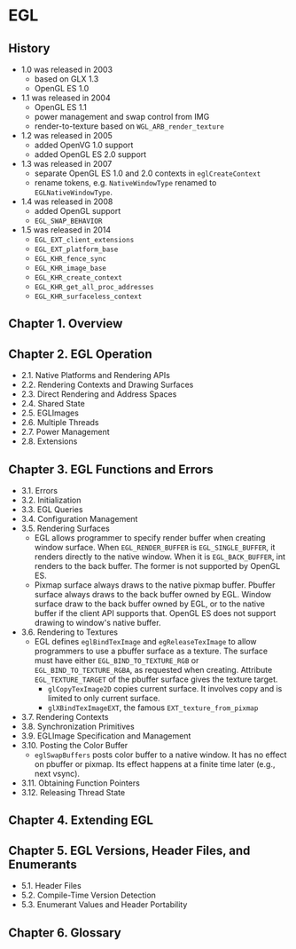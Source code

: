 EGL
===

## History

- 1.0 was released in 2003
  - based on GLX 1.3
  - OpenGL ES 1.0
- 1.1 was released in 2004
  - OpenGL ES 1.1
  - power management and swap control from IMG
  - render-to-texture based on `WGL_ARB_render_texture`
- 1.2 was released in 2005
  - added OpenVG 1.0 support
  - added OpenGL ES 2.0 support
- 1.3 was released in 2007
  - separate OpenGL ES 1.0 and 2.0 contexts in `eglCreateContext`
  - rename tokens, e.g. `NativeWindowType` renamed to `EGLNativeWindowType`.
- 1.4 was released in 2008
  - added OpenGL support
  - `EGL_SWAP_BEHAVIOR`
- 1.5 was released in 2014
  - `EGL_EXT_client_extensions`
  - `EGL_EXT_platform_base`
  - `EGL_KHR_fence_sync`
  - `EGL_KHR_image_base`
  - `EGL_KHR_create_context`
  - `EGL_KHR_get_all_proc_addresses`
  - `EGL_KHR_surfaceless_context`

## Chapter 1. Overview

## Chapter 2. EGL Operation

- 2.1. Native Platforms and Rendering APIs
- 2.2. Rendering Contexts and Drawing Surfaces
- 2.3. Direct Rendering and Address Spaces
- 2.4. Shared State
- 2.5. EGLImages
- 2.6. Multiple Threads
- 2.7. Power Management
- 2.8. Extensions

## Chapter 3. EGL Functions and Errors

- 3.1. Errors
- 3.2. Initialization
- 3.3. EGL Queries
- 3.4. Configuration Management
- 3.5. Rendering Surfaces
  - EGL allows programmer to specify render buffer when creating window
    surface.  When `EGL_RENDER_BUFFER` is `EGL_SINGLE_BUFFER`, it renders
    directly to the native window.  When it is `EGL_BACK_BUFFER`, int renders
    to the back buffer.  The former is not supported by OpenGL ES.
  - Pixmap surface always draws to the native pixmap buffer.  Pbuffer surface
    always draws to the back buffer owned by EGL.  Window surface draw to the
    back buffer owned by EGL, or to the native buffer if the client API
    supports that.  OpenGL ES does not support drawing to window's native
    buffer.
- 3.6. Rendering to Textures
  - EGL defines `eglBindTexImage` and `egReleaseTexImage` to allow programmers
    to use a pbuffer surface as a texture.  The surface must have either
    `EGL_BIND_TO_TEXTURE_RGB` or `EGL_BIND_TO_TEXTURE_RGBA`, as requested when
    creating.  Attribute `EGL_TEXTURE_TARGET` of the pbuffer surface gives the
    texture target.
    - `glCopyTexImage2D` copies current surface.  It involves copy and is
      limited to only current surface.
    - `glXBindTexImageEXT`, the famous `EXT_texture_from_pixmap`
- 3.7. Rendering Contexts
- 3.8. Synchronization Primitives
- 3.9. EGLImage Specification and Management
- 3.10. Posting the Color Buffer
  - `eglSwapBuffers` posts color buffer to a native window.  It has no effect
    on pbuffer or pixmap.  Its effect happens at a finite time later (e.g.,
    next vsync).
- 3.11. Obtaining Function Pointers
- 3.12. Releasing Thread State

## Chapter 4. Extending EGL

## Chapter 5. EGL Versions, Header Files, and Enumerants

- 5.1. Header Files
- 5.2. Compile-Time Version Detection
- 5.3. Enumerant Values and Header Portability

## Chapter 6. Glossary
